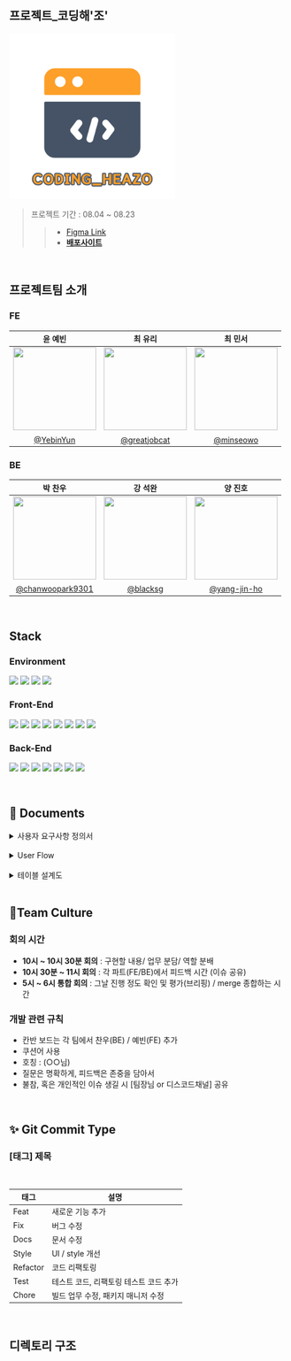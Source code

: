 ## 프로젝트_코딩해'조' 

<img width="300px" height="300px" src="clientes/public/images/코딩해조_로고.png">


> 프로젝트 기간 : 08.04 ~ 08.23
>> - [Figma Link](https://www.figma.com/file/n40SeKU2OlbZN8wwQZ1Zv7/%5B%EC%BD%94%EB%94%A9%ED%95%B4%EC%A1%B0%5D-pre-project?type=design&node-id=0%3A1&mode=design&t=uq01cPwr96HDyFwP-1)
>> - **[배포사이트](http://pre-project-deploy.s3-website.ap-northeast-2.amazonaws.com)**

<br>

## 프로젝트팀 소개
### FE
|<center>윤 예빈</center>|<center>최 유리</center>|<center>최 민서</center>|
|---|---|---|
|<img width="150px" height="150px" src ="clientes/public/images/ye-bin.jpg" />|<img width="150px" height="150px" src ="clientes/public/images/you-ri.jpg" />|<img width="150px" height="150px" src ="clientes/public/images/min-seo.jpg" />|
|<center>[@YebinYun](https://github.com/YebinYun)</center>|<center>[@greatjobcat](https://github.com/greatjobcat)</center>|<center>[@minseowo](https://github.com/minseowo)</center>|

### BE
|<center>박 찬우</center>|<center>강 석완</center>|<center>양 진호</center>|
|---|---|---|
|<img width="150px" height="150px" src ="clientes/public/images/chan-woo.jpg" />|<img width="150px" height="150px" src ="clientes/public/images/seok-wan.jpg" />|<img width="150px" height="150px" src ="clientes/public/images/jin-ho.jpg" />|
|<center>[@chanwoopark9301](https://github.com/chanwoopark9301)</center>|<center>[@blacksg](https://github.com/blacksg)</center>|<center>[@yang-jin-ho](https://github.com/yang-jin-ho)</center>|

<br>

## Stack
### **Environment**
<img src="https://img.shields.io/badge/visual studio code-007ACC?style=flat&logo=visualstudiocode&logoColor=white"/> <img src="https://img.shields.io/badge/discord-5865F2?style=flat&logo=discord&logoColor=white"/> <img src="https://img.shields.io/badge/git-F05032?style=flat&logo=git&logoColor=white"/> <img src="https://img.shields.io/badge/git hub-181717?style=flat&logo=github&logoColor=white"/>

 
### **Front-End**

<img src="https://img.shields.io/badge/npm-CB3837?style=flat&logo=npm&logoColor=white"/> <img src="https://img.shields.io/badge/prettier-F7B93E?style=flat&logo=prettier&logoColor=white"/> <img src="https://img.shields.io/badge/eslint-4B32C3?style=flat&logo=eslint&logoColor=white"/> <img src="https://img.shields.io/badge/JavaScript-F7DF1E?style=flat&logo=JavaScript&logoColor=white"/> <img src="https://img.shields.io/badge/React-61DAFB?style=flat&logo=React&logoColor=white"/> <img src="https://img.shields.io/badge/Tailwind CSS-06B6D4?style=flat&logo=Tailwind CSS&logoColor=white"/> <img src="https://img.shields.io/badge/react router-CA4245?style=flat&logo=reactrouter&logoColor=white"/> <img src="https://img.shields.io/badge/axios-5A29E4?style=flat&logo=axios&logoColor=white"/>

### **Back-End**
<img src="https://img.shields.io/badge/Java-007396?style=flat&logo=Java&logoColor=white"/> <img src="https://img.shields.io/badge/mysql-4479A1?style=flat&logo=mysql&logoColor=white"/> <img src="https://img.shields.io/badge/spring-6DB33F?style=flat&logo=spring&logoColor=white"/> <img src="https://img.shields.io/badge/springboot-6DB33F?style=flat&logo=springboot&logoColor=white"/> <img src="https://img.shields.io/badge/springsecurity-6DB33F?style=flat&logo=springsecurity&logoColor=white"/> <img src="https://img.shields.io/badge/JWT-000000?style=flat&logo=jsonwebtokens&logoColor=white"/> <img src="https://img.shields.io/badge/AWS-232F3E?style=flat&logo=amazonaws&logoColor=white"/>


<br>

## 📝 Documents

<details>
<summary> 사용자 요구사항 정의서</summary>
<div markdown="1">

<img src="clientes/public/images/사용자 요구사항 정의서_25조_코딩해조.png">

</div>
</details>

<br>

<details>
<summary> User Flow </summary>
<div markdown="1">

<img src="clientes/public/images/[코딩해조] User Flow.png">

</div>
</details>

<br>

<details>
<summary> 테이블 설계도 </summary>
<div markdown="1">

<img src="clientes/public/images/table.png">

</div>
</details>

<br>

## 🍵Team Culture
### 회의 시간
- **10시 ~ 10시 30분 회의** : 구현할 내용/ 업무 분담/ 역할 분배
- **10시 30분 ~ 11시 회의** : 각 파트(FE/BE)에서 피드백 시간 (이슈 공유)
- **5시 ~ 6시 통합 회의** : 그날 진행 정도 확인 및 평가(브리핑) / merge 종합하는 시간

### 개발 관련 규칙
- 칸반 보드는 각 팀에서 찬우(BE) / 예빈(FE) 추가
- 쿠션어 사용
- 호칭 : (○○님)
- 질문은 명확하게, 피드백은 존중을 담아서
- 불참, 혹은 개인적인 이슈 생길 시 [팀장님 or 디스코드채널] 공유

<br>

## ✨ Git Commit Type
### [태그] 제목

<br>

|태그|설명|
|---|---|
|Feat|새로운 기능 추가|
|Fix|버그 수정|
|Docs|문서 수정|
|Style|UI / style 개선|
|Refactor|코드 리팩토링|
|Test|테스트 코드, 리팩토링 테스트 코드 추가|
|Chore|빌드 업무 수정, 패키지 매니저 수정|

<br>

## 디렉토리 구조

